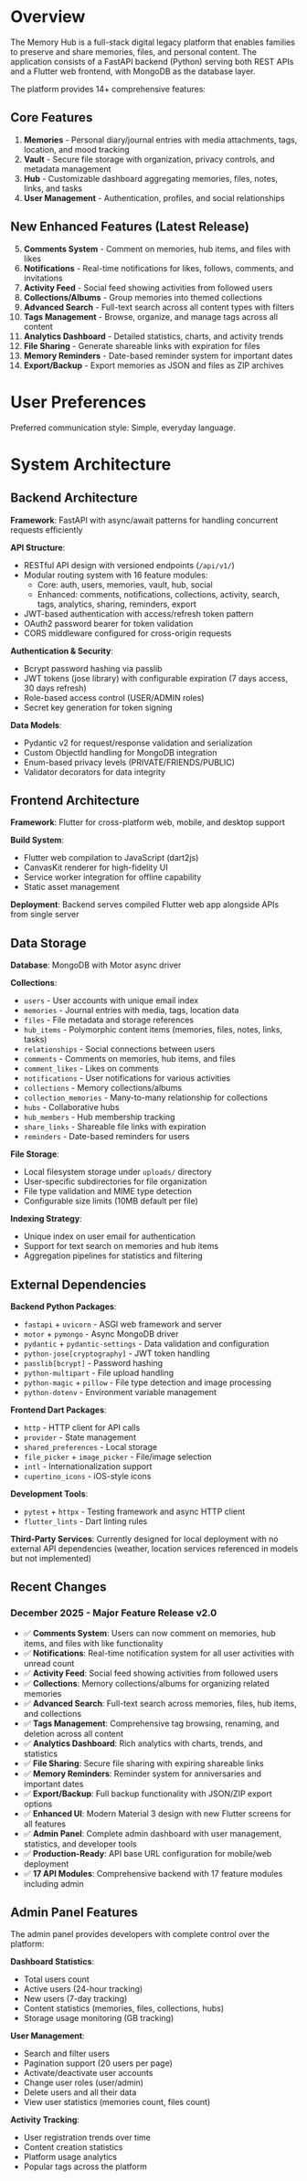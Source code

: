 # Overview

The Memory Hub is a full-stack digital legacy platform that enables families to preserve and share memories, files, and personal content. The application consists of a FastAPI backend (Python) serving both REST APIs and a Flutter web frontend, with MongoDB as the database layer.

The platform provides 14+ comprehensive features:

## Core Features
1. **Memories** - Personal diary/journal entries with media attachments, tags, location, and mood tracking
2. **Vault** - Secure file storage with organization, privacy controls, and metadata management
3. **Hub** - Customizable dashboard aggregating memories, files, notes, links, and tasks
4. **User Management** - Authentication, profiles, and social relationships

## New Enhanced Features (Latest Release)
5. **Comments System** - Comment on memories, hub items, and files with likes
6. **Notifications** - Real-time notifications for likes, follows, comments, and invitations
7. **Activity Feed** - Social feed showing activities from followed users
8. **Collections/Albums** - Group memories into themed collections
9. **Advanced Search** - Full-text search across all content types with filters
10. **Tags Management** - Browse, organize, and manage tags across all content
11. **Analytics Dashboard** - Detailed statistics, charts, and activity trends
12. **File Sharing** - Generate shareable links with expiration for files
13. **Memory Reminders** - Date-based reminder system for important dates
14. **Export/Backup** - Export memories as JSON and files as ZIP archives

# User Preferences

Preferred communication style: Simple, everyday language.

# System Architecture

## Backend Architecture

**Framework**: FastAPI with async/await patterns for handling concurrent requests efficiently

**API Structure**: 
- RESTful API design with versioned endpoints (`/api/v1/`)
- Modular routing system with 16 feature modules:
  - Core: auth, users, memories, vault, hub, social
  - Enhanced: comments, notifications, collections, activity, search, tags, analytics, sharing, reminders, export
- JWT-based authentication with access/refresh token pattern
- OAuth2 password bearer for token validation
- CORS middleware configured for cross-origin requests

**Authentication & Security**:
- Bcrypt password hashing via passlib
- JWT tokens (jose library) with configurable expiration (7 days access, 30 days refresh)
- Role-based access control (USER/ADMIN roles)
- Secret key generation for token signing

**Data Models**:
- Pydantic v2 for request/response validation and serialization
- Custom ObjectId handling for MongoDB integration
- Enum-based privacy levels (PRIVATE/FRIENDS/PUBLIC)
- Validator decorators for data integrity

## Frontend Architecture

**Framework**: Flutter for cross-platform web, mobile, and desktop support

**Build System**: 
- Flutter web compilation to JavaScript (dart2js)
- CanvasKit renderer for high-fidelity UI
- Service worker integration for offline capability
- Static asset management

**Deployment**: Backend serves compiled Flutter web app alongside APIs from single server

## Data Storage

**Database**: MongoDB with Motor async driver

**Collections**:
- `users` - User accounts with unique email index
- `memories` - Journal entries with media, tags, location data
- `files` - File metadata and storage references
- `hub_items` - Polymorphic content items (memories, files, notes, links, tasks)
- `relationships` - Social connections between users
- `comments` - Comments on memories, hub items, and files
- `comment_likes` - Likes on comments
- `notifications` - User notifications for various activities
- `collections` - Memory collections/albums
- `collection_memories` - Many-to-many relationship for collections
- `hubs` - Collaborative hubs
- `hub_members` - Hub membership tracking
- `share_links` - Shareable file links with expiration
- `reminders` - Date-based reminders for users

**File Storage**: 
- Local filesystem storage under `uploads/` directory
- User-specific subdirectories for file organization
- File type validation and MIME type detection
- Configurable size limits (10MB default per file)

**Indexing Strategy**:
- Unique index on user email for authentication
- Support for text search on memories and hub items
- Aggregation pipelines for statistics and filtering

## External Dependencies

**Backend Python Packages**:
- `fastapi` + `uvicorn` - ASGI web framework and server
- `motor` + `pymongo` - Async MongoDB driver
- `pydantic` + `pydantic-settings` - Data validation and configuration
- `python-jose[cryptography]` - JWT token handling
- `passlib[bcrypt]` - Password hashing
- `python-multipart` - File upload handling
- `python-magic` + `pillow` - File type detection and image processing
- `python-dotenv` - Environment variable management

**Frontend Dart Packages**:
- `http` - HTTP client for API calls
- `provider` - State management
- `shared_preferences` - Local storage
- `file_picker` + `image_picker` - File/image selection
- `intl` - Internationalization support
- `cupertino_icons` - iOS-style icons

**Development Tools**:
- `pytest` + `httpx` - Testing framework and async HTTP client
- `flutter_lints` - Dart linting rules

**Third-Party Services**: Currently designed for local deployment with no external API dependencies (weather, location services referenced in models but not implemented)

## Recent Changes

### December 2025 - Major Feature Release v2.0
- ✅ **Comments System**: Users can now comment on memories, hub items, and files with like functionality
- ✅ **Notifications**: Real-time notification system for all user activities with unread count
- ✅ **Activity Feed**: Social feed showing activities from followed users
- ✅ **Collections**: Memory collections/albums for organizing related memories
- ✅ **Advanced Search**: Full-text search across memories, files, hub items, and collections
- ✅ **Tags Management**: Comprehensive tag browsing, renaming, and deletion across all content
- ✅ **Analytics Dashboard**: Rich analytics with charts, trends, and statistics
- ✅ **File Sharing**: Secure file sharing with expiring shareable links
- ✅ **Memory Reminders**: Reminder system for anniversaries and important dates
- ✅ **Export/Backup**: Full backup functionality with JSON/ZIP export options
- ✅ **Enhanced UI**: Modern Material 3 design with new Flutter screens for all features
- ✅ **Admin Panel**: Complete admin dashboard with user management, statistics, and developer tools
- ✅ **Production-Ready**: API base URL configuration for mobile/web deployment
- ✅ **17 API Modules**: Comprehensive backend with 17 feature modules including admin

## Admin Panel Features

The admin panel provides developers with complete control over the platform:

**Dashboard Statistics**:
- Total users count
- Active users (24-hour tracking)
- New users (7-day tracking)
- Content statistics (memories, files, collections, hubs)
- Storage usage monitoring (GB tracking)

**User Management**:
- Search and filter users
- Pagination support (20 users per page)
- Activate/deactivate user accounts
- Change user roles (user/admin)
- Delete users and all their data
- View user statistics (memories count, files count)

**Activity Tracking**:
- User registration trends over time
- Content creation statistics
- Platform usage analytics
- Popular tags across the platform

